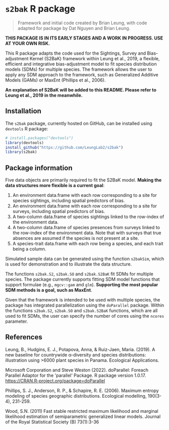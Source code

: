 # `s2bak` R package

>Framework and initial code created by Brian Leung, with code adapted for package by Dat Nguyen and Brian Leung.

**THIS PACKAGE IS IN ITS EARLY STAGES AND A WORK IN PROGRESS. USE AT YOUR OWN RISK.**

This R package adapts the code used for the Sightings, Survey and Bias-adjustment Kernel (S2BaK) framework within Leung et al., 2019, a flexible, efficient and integrative bias-adjustment model to fit species distribution models (SDMs) for multiple species. The framework allows the user to apply any SDM approach to the framework, such as Generalized Additive Models (GAMs) or MaxEnt (Phillips et al., 2006).

**An explanation of S2BaK will be added to this README. Please refer to Leung et al., 2019 in the meanwhile.**

## Installation

The `s2bak` package, currently hosted on GitHub, can be installed using `devtools` R package:

```R
# install.packages("devtools")
library(devtools)
install_github("https://github.com/LeungLab2/s2bak")
library(s2bak)
```

## Package information

Five data objects are primarily required to fit the S2BaK model. **Making the data structures more flexible is a current goal**:

1. An environment data.frame with each row corresponding to a site for species sightings, including spatial predictors of bias.
2. An environment data.frame with each row corresponding to a site for surveys, including spatial predictors of bias.
3. A two-column data.frame of species sightings linked to the row-index of the environment data.
4. A two-column data.frame of species presences from surveys linked to the row-index of the environment data. Note that with surveys that true absences are assumed if the species is not present at a site.
5. A species-trait data.frame with each row being a species, and each trait being a column.

Simulated sample data can be generated using the function `s2bakSim`, which is used for demonstration and to illustrate the data structure.

The functions `s2bak.S2`, `s2bak.SO` and `s2bak.S2BaK` fit SDMs for multiple species. The package currently supports fitting SDM model functions that support formulae (e.g., `mgcv::gam` and `glm`). **Supporting the most popular SDM methods is a goal, such as MaxEnt**.

Given that the framework is intended to be used with multiple species, the package has integrated parallelization using the `doParallel` package. Within the functions `s2bak.S2`, `s2bak.SO` and `s2bak.S2BaK` functions, which are all used to fit SDMs, the user can specify the number of cores using the `ncores` parameter.

## References

Leung, B., Hudgins, E. J., Potapova, Anna, & Ruiz-Jaen, Maria. (2019). A new baseline for countrywide α-diversity and species distributions: illustration using >6000 plant species in Panama. Ecological Applications.

Microsoft Corporation and Steve Weston (2022). doParallel: Foreach Parallel Adaptor for the 'parallel' Package. R package version 1.0.17. https://CRAN.R-project.org/package=doParallel

Phillips, S. J., Anderson, R. P., & Schapire, R. E. (2006). Maximum entropy modeling of species geographic distributions. Ecological modelling, 190(3-4), 231-259.

Wood, S.N. (2011) Fast stable restricted maximum likelihood and marginal likelihood estimation of semiparametric generalized linear models. Journal of the Royal Statistical Society (B) 73(1):3-36